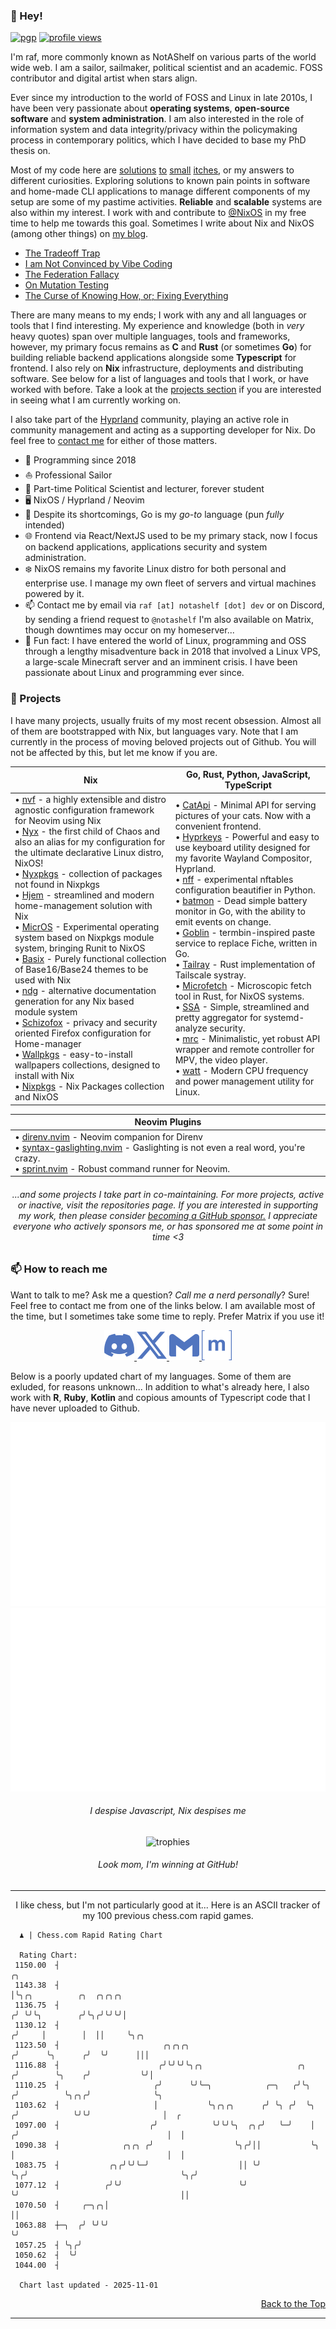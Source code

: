 <!-- markdownlint-disable MD026 MD033 MD041 -->

### 👋 Hey!

<!-- Those don't have to be in-line. Glad to have learned that -->

[![pgp](https://img.shields.io/badge/pgp-0x2445AC359CDF26C9-313131?style=flat&labelColor=545454&color=313131)](https://github.com/notashelf.gpg)
[![profile views](https://komarev.com/ghpvc/?username=notashelf&style=flat&color=313131&label=views)](https://github.com/notashelf)

[@NixOS]: https://github.com/NixOS
[Hyprland]: https://github.com/Hyprland
[my blog]: https://blog.notashelf.dev

I'm raf, more commonly known as NotAShelf on various parts of the world wide
web. I am a sailor, sailmaker, political scientist and an academic. FOSS
contributor and digital artist when stars align.

Ever since my introduction to the world of FOSS and Linux in late 2010s, I have
been very passionate about **operating systems**, **open-source software** and
**system administration**. I am also interested in the role of information
system and data integrity/privacy within the policymaking process in
contemporary politics, which I have decided to base my PhD thesis on.

[solutions]: https://github.com/NotAShelf/licenseit
[to]: https://github.com/NotAShelf/watt
[small]: https://github.com/NotAShelf/mrc
[itches]: https://github.com/NotAShelf/flint

Most of my code here are [solutions] [to] [small] [itches], or my answers to
different curiosities. Exploring solutions to known pain points in software and
home-made CLI applications to manage different components of my setup are some
of my pastime activities. **Reliable** and **scalable** systems are also within
my interest. I work with and contribute to [@NixOS] in my free time to help me
towards this goal. Sometimes I write about Nix and NixOS (among other things) on
[my blog].

<!-- Blogposts section
     That's right, I write. I write about Nix.
-->

- [The Tradeoff Trap](https://notashelf.dev/posts/the-tradeoff-trap)
- [I am Not Convinced by Vibe Coding](https://notashelf.dev/posts/vibe-coding)
- [The Federation Fallacy](https://notashelf.dev/posts/federation-fallacy)
- [On Mutation Testing](https://notashelf.dev/posts/on-mutation-testing)
- [The Curse of Knowing How, or; Fixing Everything](https://notashelf.dev/posts/curse-of-knowing)

<!-- End posts section -->

There are many means to my ends; I work with any and all languages or tools that
I find interesting. My experience and knowledge (both in _very_ heavy quotes)
span over multiple languages, tools and frameworks, however, my primary focus
remains as **C** and **Rust** (or sometimes **Go**) for building reliable
backend applications alongside some **Typescript** for frontend. I also rely on
**Nix** infrastructure, deployments and distributing software. See below for a
list of languages and tools that I work, or have worked with before. Take a look
at the [projects section](#-projects) if you are interested in seeing what I am
currently working on.

I also take part of the [Hyprland] community, playing an active role in
community management and acting as a supporting developer for Nix. Do feel free
to [contact me](#-how-to-reach-me) for either of those matters.

<!-- The "overrated" section every bio really needs -->

- 📅 Programming since 2018
- ⛵ Professional Sailor
- 🏫 Part-time Political Scientist and lecturer, forever student
- 🖥️ NixOS / Hyprland / Neovim
- 🔧 Despite its shortcomings, Go is my _go-to_ language (pun _fully_ intended)
- 🌐 Frontend via React/NextJS used to be my primary stack, now I focus on
  backend applications, applications security and system administration.
- ❄️ NixOS remains my favorite Linux distro for both personal and enterprise
  use. I manage my own fleet of servers and virtual machines powered by it.
- 📫 Contact me by email via `raf [at] notashelf [dot] dev` or on Discord, by
  sending a friend request to `@notashelf` I'm also available on Matrix, though
  downtimes may occur on my homeserver...
- 🎲 Fun fact: I have entered the world of Linux, programming and OSS through a
  lengthy misadventure back in 2018 that involved a Linux VPS, a large-scale
  Minecraft server and an imminent crisis. I have been passionate about Linux
  and programming ever since.

### 🔭 Projects

I have many projects, usually fruits of my most recent obsession. Almost all of
them are bootstrapped with Nix, but languages vary. Note that I am currently in
the process of moving beloved projects out of Github. You will not be affected
by this, but let me know if you are.

<!-- Projects Section
    the placeholder below is replaced by the rating-chart.yml workflow

    XXX: I should probably give it its own workflow...
-->

| **Nix** | **Go, Rust, Python, JavaScript, TypeScript** |
| --- | --- |
| • [nvf](https://github.com/notashelf/nvf) - a highly extensible and distro agnostic configuration framework for Neovim using Nix<br>• [Nyx](https://github.com/notashelf/nyx) - the first child of Chaos and also an alias for my configuration for the ultimate declarative Linux distro, NixOS!<br>• [Nyxpkgs](https://github.com/notashelf/nyxexprs) - collection of packages not found in Nixpkgs<br>• [Hjem](https://github.com/feel-co/hjem) - streamlined and modern home-management solution with Nix<br>• [MicrOS](https://github.com/snugnug/micros) - Experimental operating system based on Nixpkgs module system, bringing Runit to NixOS<br>• [Basix](https://github.com/NotAShelf/Basix) - Purely functional collection of Base16/Base24 themes to be used with Nix<br>• [ndg](https://github.com/feel-co/ndg) - alternative documentation generation for any Nix based module system<br>• [Schizofox](https://github.com/schizofox/schizofox) - privacy and security oriented Firefox configuration for Home-manager<br>• [Wallpkgs](https://github.com/notashelf/wallpkgs) - easy-to-install wallpapers collections, designed to install with Nix<br>• [Nixpkgs](https://github.com/nixos/nixpkgs) - Nix Packages collection and NixOS | • [CatApi](https://github.com/notashelf/catApi) - Minimal API for serving pictures of your cats. Now with a convenient frontend.<br>• [Hyprkeys](https://github.com/hyprland-community/Hyprkeys) - Powerful and easy to use keyboard utility designed for my favorite Wayland Compositor, Hyprland.<br>• [nff](https://github.com/notashelf/nff) - experimental nftables configuration beautifier in Python.<br>• [batmon](https://github.com/notashelf/batmon) - Dead simple battery monitor in Go, with the ability to emit events on change.<br>• [Goblin](https://github.com/notashelf/goblin) - termbin-inspired paste service to replace Fiche, written in Go.<br>• [Tailray](https://github.com/notashelf/Tailray) - Rust implementation of Tailscale systray.<br>• [Microfetch](https://github.com/notashelf/microfetch) - Microscopic fetch tool in Rust, for NixOS systems.<br>• [SSA](https://github.com/NotAShelf/ssa) - Simple, streamlined and pretty aggregator for systemd-analyze security.<br>• [mrc](https://github.com/NotAShelf/mrc) - Minimalistic, yet robust API wrapper and remote controller for MPV, the video player.<br>• [watt](https://github.com/NotAShelf/watt) - Modern CPU frequency and power management utility for Linux. |

<div align='center'>

| **Neovim Plugins** |
| --- |
| • [direnv.nvim](https://github.com/notashelf/direnv.nvim) - Neovim companion for Direnv<br>• [syntax-gaslighting.nvim](https://github.com/NotAShelf/syntax-gaslighting.nvim) - Gaslighting is not even a real word, you're crazy.<br>• [sprint.nvim](https://github.com/NotAShelf/sprint.nvim) - Robust command runner for Neovim. |
</div>

<h6 align="center">
  ...and some projects I take part in co-maintaining. For more projects, active
  or inactive, visit the repositories page. If you are interested in
  <emphasis>supporting</emphasis> my work, then please consider
  <a href="https://github.com/sponsors/notashelf">becoming a GitHub sponsor.</a>
  I appreciate everyone who actively sponsors me, or has sponsored me at some
  point in time <3
</h6>

<!-- End Projects Section -->

### 📫 How to reach me

Want to talk to me? Ask me a question? _Call me a nerd personally_? Sure! Feel
free to contact me from one of the links below. I am available most of the time,
but I sometimes take some time to reply. Prefer Matrix if you use it!

<p align="center">
 <a href="https://discord.com/users/419880181101232129">
   <code><img alt="discord" title="Discord" src=".github/assets/socials/discord.svg" width="48" height="48"></code>
 </a>
 <a alt="https://twitter.com/NotAShelf" href="https://twitter.com/NotAShelf">
   <code><img alt="xitter" title="Twitter" src=".github/assets/socials/twitter.svg" width="48" height="48"></code>
 </a>
 <a alt="mailto:me@notashelf.dev" href="mailto:me@notashelf.dev">
   <code><img alt="email" title="E-mail me" src=".github/assets/socials/gmail.svg" width="48" height="48"></code>
 </a>
 <a alt="https://matrix.to/#/@raf:notashelf.dev" href="https://matrix.to/#/@raf:notashelf.dev">
   <code><img alt="matrix" title="Matrix" src=".github/assets/socials/matrix.svg" width="48" height="48"></code>
 </a>
</p>

Below is a poorly updated chart of my languages. Some of them are exluded, for
reasons unknown... In addition to what's already here, I also work with **R**,
**Ruby**, **Kotlin** and copious amounts of Typescript code that I have never
uploaded to Github.

<div align="center">
   <img alt="Profile overview" title="overview" src="https://github.com/NotAShelf/NotAShelf/blob/output/generated/overview.svg">
   <img alt="Used languages" title="languages" src="https://github.com/NotAShelf/NotAShelf/blob/output/generated/languages.svg">
   <h6>I despise Javascript, Nix despises me</h6>

</div>

<div align="center">
    <img
      title="trophies"
      src="https://github-profile-trophy.vercel.app/?username=NotAShelf&theme=onedark&no-frame=false&row=1&&margin-w=20&no-bg=true"
    >
    <h6>Look mom, I'm winning at GitHub!</h6>
</div>

---

<!-- Chess Ratings Section
  No README is complete without a ratings chart.

  What, yours doesn't have one? Shame, you're missing out.
-->
<p align="center">
  I like chess, but I'm not particularly good at it... Here is an ASCII tracker
  of my 100 previous chess.com rapid games.
</p>

```plaintext
  ♟︎ | Chess.com Rapid Rating Chart

  Rating Chart:
 1150.00  ┤                                                                   ╭╮
 1143.38  ┤                                                                   │╰╮╭╮          ╭╮  ╭╮╭╮╭╮
 1136.75  ┤                                                                  ╭╯ ╰╯╰╮        ╭╯╰╮╭╯╰╯╰╯│
 1130.12  ┤                                                                 ╭╯     │        │  ││     ╰╮╭╮
 1123.50  ┤                       ╭╮╭╮╭╮                                   ╭╯      ╰╮      ╭╯  ╰╯      │││
 1116.88  ┤                      ╭╯╰╯╰╯╰╮╭╮                     ╭╮        ╭╯        ╰╮    ╭╯           ╰╯│
 1110.25  ┤                     ╭╯      ╰╯╰─╮            ╭─╮   ╭╯╰╮      ╭╯          ╰╮╭╮╭╯              ╰╮
 1103.62  ┤                     │           ╰╮╭╮╭╮      ╭╯ ╰╮ ╭╯  ╰╮    ╭╯            ╰╯╰╯                │  ╭
 1097.00  ┤                    ╭╯            ╰╯╰╯╰╮  ╭╮╭╯   ╰─╯    │   ╭╯                                 │  │
 1090.38  ┤              ╭╮╭╮ ╭╯                  ╰╮╭╯││           ╰╮  │                                  │  │
 1083.75  ┤           ╭╮╭╯╰╯╰─╯                    ││ ╰╯            ╰╮╭╯                                  ╰╮╭╯
 1077.12  ┤          ╭╯╰╯                          ╰╯                ╰╯                                    ││
 1070.50  ┤     ╭─╮╭╮│                                                                                     ││
 1063.88  ┼─╮  ╭╯ ╰╯╰╯                                                                                     ╰╯
 1057.25  ┤ ╰╮╭╯
 1050.62  ┤  ╰╯
 1044.00  ┤

  Chart last updated - 2025-11-01
```

<!-- End of Chess Ratings Section -->

<div align="right">
  <a href="#readme">Back to the Top</a>
  <br/>
</div>

---
